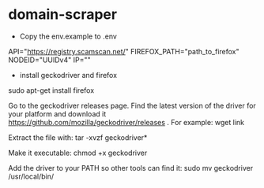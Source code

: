 # domain-scraper
 
* Copy the env.example to .env

API="https://registry.scamscan.net/"
FIREFOX_PATH="path_to_firefox"
NODEID="UUIDv4"
IP=""

* install geckodriver and firefox

sudo apt-get install firefox

Go to the geckodriver releases page. Find the latest version of the driver for your platform and download it https://github.com/mozilla/geckodriver/releases . For example:
wget link

Extract the file with:
tar -xvzf geckodriver*

Make it executable:
chmod +x geckodriver

Add the driver to your PATH so other tools can find it:
sudo mv geckodriver /usr/local/bin/
